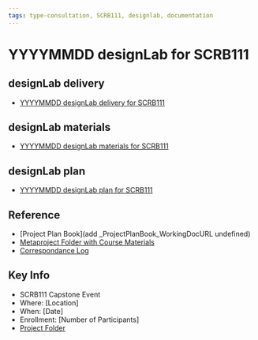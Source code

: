 ```yaml
---
tags: type-consultation, SCRB111, designlab, documentation
---
```


#  YYYYMMDD designLab for SCRB111

## designLab delivery

* [YYYYMMDD designLab delivery for SCRB111]()

## designLab materials

* [YYYYMMDD designLab materials for SCRB111]()

## designLab plan

* [YYYYMMDD designLab plan for SCRB111
]()

## Reference

* [Project Plan Book](add _ProjectPlanBook_WorkingDocURL undefined)
* [Metaproject Folder with Course Materials](https://drive.google.com/drive/folders/194JZlv4Ajf5qmQY51EFoYGiXBrTb7AM2)
* [Correspondance Log](https://drive.google.com/drive/folders/1X-M7RNbGCHlTWYhSqnK7aVakHwwXODTU?usp=drive_link)


## Key Info
- SCRB111 Capstone Event
- Where: [Location]
- When: [Date]
- Enrollment: [Number of Participants]
- [Project Folder]()
